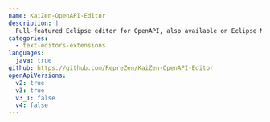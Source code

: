 ```yaml
---
name: KaiZen-OpenAPI-Editor
description: |
  Full-featured Eclipse editor for OpenAPI, also available on Eclipse Marketplace.
categories:
  - text-editors-extensions
languages:
  java: true
github: https://github.com/RepreZen/KaiZen-OpenAPI-Editor
openApiVersions:
  v2: true
  v3: true
  v3_1: false
  v4: false
---
```

